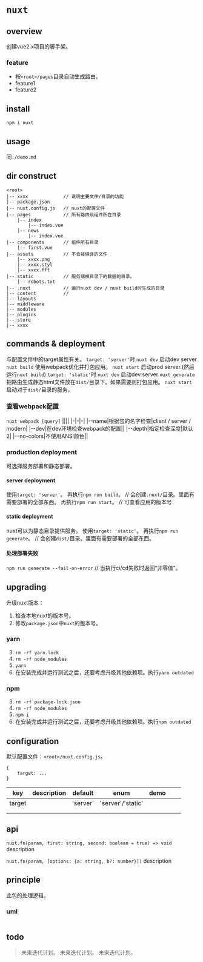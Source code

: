 # `nuxt`

## overview
创建vue2.x项目的脚手架。

### feature
- 按`<root>/pages`目录自动生成路由。
- feature1
- feature2

## install
`npm i nuxt`

## usage
同`./demo.md`


## dir construct
```
<root>
|-- xxxx             // 说明主要文件/目录的功能
|-- package.json
|-- nuxt.config.js   // nuxt的配置文件
|-- pages            // 所有路由级组件所在目录
    |-- index
        |-- index.vue
    |-- news
        |-- index.vue
|-- components       // 组件所有目录
    |-- first.vue
|-- assets           // 不会被编译的文件
    |-- xxxx.png
    |-- xxxx.styl
    |-- xxxx.fft
|-- static           // 服务端根目录下的数据的目录。
    |-- robots.txt
|-- .nuxt            // 运行nuxt dev / nuxt build时生成的目录
|-- content          // 
|-- layouts
|-- middleware
|-- modules
|-- plugins
|-- store
|-- xxxx
```

## commands & deployment
与配置文件中的target属性有关。
`target: 'server'`时
`nuxt dev`   启动dev server
`nuxt build` 使用webpack优化并打包应用。
`nuxt start` 启动prod server.(然后运行`nuxt build`)
`target: 'static'`时
`nuxt dev`   启动dev server
`nuxt generate` 把路由生成静态html文件放在`dist/`目录下。如果需要则打包应用。
`nuxt start`    启动对于`dist/`目录的服务，

### 查看webpack配置
`nuxt webpack [query]`
||||
|-|-|-|
|--name|根据包的名字检查|client / server / modern|
|--dev|在dev环境检查webpack的配置||
|--depth|指定检查深度|默认2|
|--no-colors|不使用ANSI颜色||

### production deployment
可选择服务部署和静态部署。

#### server deployment
使用`target: 'server'`。
再执行`npm run build`。 // 会创建`.nuxt/`目录。里面有需要部署的全部东西。
再执行`npm run start`。 // 可查看应用的版本号

#### static deployment
nuxt可以为静态目录提供服务。
使用`target: 'static'`。
再执行`npm run generate`。 // 会创建`dist/`目录。里面有需要部署的全部东西。

#### 处理部署失败
`npm run generate --fail-on-error` // 当执行ci/cd失败时返回“非零值”。

## upgrading
升级nuxt版本：
1. 检查本地nuxt的版本号。
2. 修改`package.json`中`nuxt`的版本号。
### yarn
3. `rm -rf yarn.lock`
4. `rm -rf node_modules`
5. `yarn`
6. 在安装完成并运行测试之后，还要考虑升级其他依赖项。执行`yarn outdated`
### npm
3. `rm -rf package-lock.json`
4. `rm -rf node_modules`
5. `npm i`
6. 在安装完成并运行测试之后，还要考虑升级其他依赖项。执行`npm outdated`

## configuration
默认配置文件：`<root>/nuxt.config.js`。
```
{
    target: ...
}
```
|key|description|default|enum|demo|||
|-|-|-|-|-|-|-|
|target||'server'|'server'/'static'||||
||||||||
||||||||

## api
`nuxt.fn(param, first: string, second: boolean = true) => void`
description

`nuxt.fn(param, [options: {a: string, b?: number}])`
description

## principle
此包的处理逻辑。

### uml
```
```

## todo
> 未来迭代计划。
> 未来迭代计划。
> 未来迭代计划。